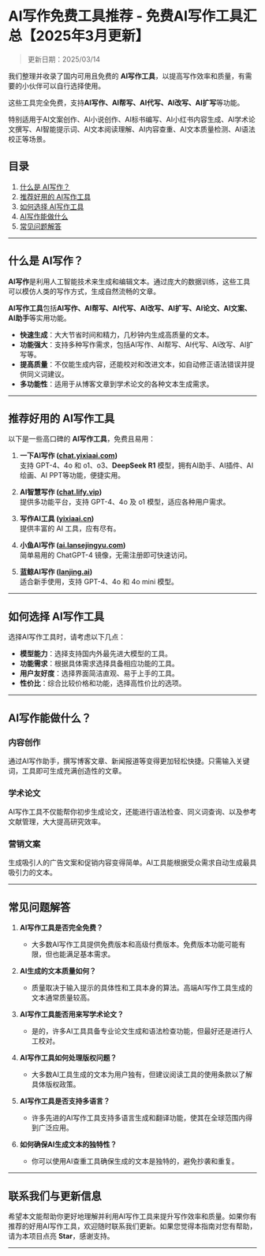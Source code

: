 # AI写作免费工具推荐 - 免费AI写作工具汇总【2025年3月更新】

> 更新日期：2025/03/14        

我们整理并收录了国内可用且免费的 **AI写作工具**，以提高写作效率和质量，有需要的小伙伴可以自行选择使用。

这些工具完全免费，支持**AI写作、AI帮写、AI代写、AI改写、AI扩写**等功能。

特别适用于AI文案创作、AI小说创作、AI标书编写、AI小红书内容生成、AI学术论文撰写、AI智能提示词、AI文本阅读理解、AI内容查重、AI文本质量检测、AI语法校正等场景。

## 目录

1. [什么是 AI写作？](#什么是-ai写作)
2. [推荐好用的 AI写作工具](#推荐好用的-ai写作工具)
3. [如何选择 AI写作工具](#如何选择-ai写作工具)
4. [AI写作能做什么](#ai写作能做什么)
5. [常见问题解答](#常见问题解答)

---

## 什么是 AI写作？

**AI写作**是利用人工智能技术来生成和编辑文本。通过庞大的数据训练，这些工具可以模仿人类的写作方式，生成自然流畅的文章。

**AI写作工具**包括**AI写作、AI帮写、AI代写、AI改写、AI扩写、AI论文、AI文案、AI助手**等实用功能。

- **快速生成**：大大节省时间和精力，几秒钟内生成高质量的文本。
- **功能强大**：支持多种写作需求，包括AI写作、AI帮写、AI代写、AI改写、AI扩写等。
- **提高质量**：不仅能生成内容，还能校对和改进文本，如自动修正语法错误并提供同义词建议。
- **多功能性**：适用于从博客文章到学术论文的各种文本生成需求。

---

## 推荐好用的 AI写作工具

以下是一些高口碑的 **AI写作工具**，免费且易用：

1. **一下AI写作 ([chat.yixiaai.com](https://chat.yixiaai.com/))**  
   支持 GPT-4、4o 和 o1、o3、**DeepSeek R1** 模型，拥有AI助手、AI插件、AI绘画、AI PPT等功能，便捷实用。

2. **AI智慧写作 ([chat.lify.vip](https://www.yixiaai.com/))**  
   提供多功能平台，支持 GPT-4、4o 及 o1 模型，适应各种用户需求。

3. **写作AI工具 ([yixiaai.cn](https://yixiaai.cn/))**  
   提供丰富的 AI 工具，应有尽有。

4. **小鱼AI写作 ([ai.lansejingyu.com](https://ai.lansejingyu.com/))**  
   简单易用的 ChatGPT-4 镜像，无需注册即可快速访问。

5. **蓝鲸AI写作 ([lanjing.ai](https://lanjing.ai/))**  
   适合新手使用，支持 GPT-4、4o 和 4o mini 模型。

---

## 如何选择 AI写作工具

选择AI写作工具时，请考虑以下几点：

- **模型能力**：选择支持国内外最先进大模型的工具。
- **功能需求**：根据具体需求选择具备相应功能的工具。
- **用户友好度**：选择界面简洁直观、易于上手的工具。
- **性价比**：综合比较价格和功能，选择高性价比的选项。

---

## AI写作能做什么？

### 内容创作

通过AI写作助手，撰写博客文章、新闻报道等变得更加轻松快捷。只需输入关键词，工具即可生成充满创造性的文章。

### 学术论文

AI写作工具不仅能帮你初步生成论文，还能进行语法检查、同义词查询、以及参考文献管理，大大提高研究效率。

### 营销文案

生成吸引人的广告文案和促销内容变得简单。AI工具能根据受众需求自动生成最具吸引力的文本。

---

## 常见问题解答

1. **AI写作工具是否完全免费？**
    - 大多数AI写作工具提供免费版本和高级付费版本。免费版本功能可能有限，但也能满足基本需求。

2. **AI生成的文本质量如何？**
    - 质量取决于输入提示的具体性和工具本身的算法。高端AI写作工具生成的文本通常质量较高。

3. **AI写作工具能否用来写学术论文？**
    - 是的，许多AI工具具备专业论文生成和语法检查功能，但最好还是进行人工校对。

4. **AI写作工具如何处理版权问题？**
    - 大多数AI工具生成的文本为用户独有，但建议阅读工具的使用条款以了解具体版权政策。

5. **AI写作工具是否支持多语言？**
    - 许多先进的AI写作工具支持多语言生成和翻译功能，使其在全球范围内得到广泛应用。

6. **如何确保AI生成文本的独特性？**
    - 你可以使用AI查重工具确保生成的文本是独特的，避免抄袭和重复。

---

## 联系我们与更新信息

希望本文能帮助你更好地理解并利用AI写作工具来提升写作效率和质量。如果你有推荐的好用AI写作工具，欢迎随时联系我们更新。如果您觉得本指南对您有帮助，请为本项目点亮 **Star**，感谢支持。

---
